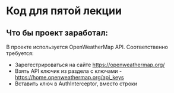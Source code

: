 # Код для пятой лекции
## Что бы проект заработал:
В проекте используется OpenWeatherMap API. Соответственно требуется:
- Зарегестрироваться на сайте https://openweathermap.org/
- Взять API ключик из раздела с ключами - https://home.openweathermap.org/api_keys
- Вставить ключ в AuthInterceptor, вместо строки **<INSERT YOUR API KEY>**